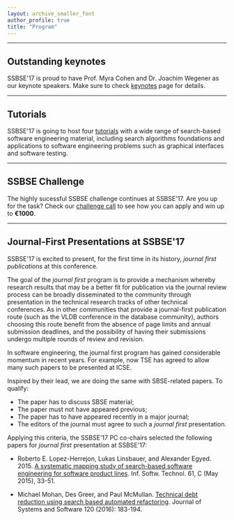 ```yaml
---
layout: archive_smaller_font
author_profile: true
title: "Program"
---
```


______

## Outstanding keynotes 

SSBSE'17 is proud to have Prof. Myra Cohen and Dr. Joachim Wegener as our keynote speakers. Make sure to check <a href="../keynotes" target="_blank">keynotes</a> page for details.

______

## Tutorials

SSBSE'17 is going to host four <a href="../tutorials" target="_blank">tutorials</a> with a wide range of search-based software engineering material, including search algorithms foundations and applications to software engineering problems such as graphical interfaces and software testing.

______

## SSBSE Challenge

The highly sucessful SSBSE challenge continues at SSBSE'17. Are you up for the task? Check our <a href="../challenge" target="_blank">challenge call</a> to see how you can apply and win up to <b>€1000</b>.

______

## Journal-First Presentations at SSBSE'17

SSBSE'17 is excited to present, for the first time in its history, _journal first publications_ at this conference. 

The goal of the _journal first_ program is  to provide a mechanism whereby research results that may be a better fit for publication via the journal review process can be broadly disseminated to the community through presentation in the technical research tracks of other technical conferences. As in other communities that provide a journal-first publication route (such as the VLDB conference in the database community), authors choosing this route benefit from the absence of page limits and annual submission deadlines, and the possibility of having their submissions undergo multiple rounds of review and revision.

In software engineering, the journal first program has gained considerable momentum in recent years. For example, now TSE has agreed to allow many such papers to be presented  at ICSE. 

Inspired by their lead, we are doing the same with SBSE-related papers. To qualify:

- The paper has to discuss SBSE material;
- The paper must not have appeared previous;
- The paper has to have appeared recently in a major journal;
- The editors of the journal must agree to such a _journal first_ presentation.

Applying this criteria, the SSBSE'17 PC co-chairs selected the following papers for _journal first_ presentation at SSBSE'17: 

- Roberto E. Lopez-Herrejon, Lukas Linsbauer, and Alexander Egyed. 2015. <a href="https://doi.org/10.1016/j.infsof.2015.01.008" target="_blank">A systematic mapping study of search-based software engineering for software product lines</a>. Inf. Softw. Technol. 61, C (May 2015), 33-51. 

- Michael Mohan, Des Greer, and Paul McMullan. <a href="http://dx.doi.org/10.1016/j.jss.2016.05.019" target="_blank">Technical debt reduction using search based automated refactoring</a>. Journal of Systems and Software 120 (2016): 183-194.
